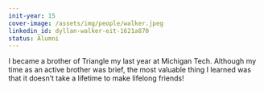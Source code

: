 ```yaml
---
init-year: 15
cover-image: /assets/img/people/walker.jpeg
linkedin_id: dyllan-walker-eit-1621a870
status: Alumni
---
```

I became a brother of Triangle my last year at Michigan Tech. Although my time as an active brother was brief, the most valuable thing I learned was that it doesn’t take a lifetime to make lifelong friends!
